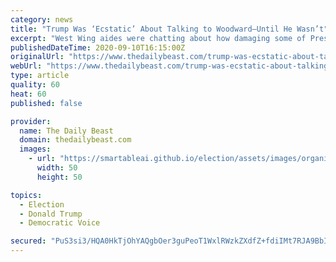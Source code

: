 ```yaml
---
category: news
title: "Trump Was ‘Ecstatic’ About Talking to Woodward—Until He Wasn’t"
excerpt: "West Wing aides were chatting about how damaging some of President Donald Trump’s quotes would be. In the past couple weeks, two senior Trump administration officials told The Daily Beast they ..."
publishedDateTime: 2020-09-10T16:15:00Z
originalUrl: "https://www.thedailybeast.com/trump-was-ecstatic-about-talking-to-bob-woodward-until-he-wasnt"
webUrl: "https://www.thedailybeast.com/trump-was-ecstatic-about-talking-to-bob-woodward-until-he-wasnt"
type: article
quality: 60
heat: 60
published: false

provider:
  name: The Daily Beast
  domain: thedailybeast.com
  images:
    - url: "https://smartableai.github.io/election/assets/images/organizations/thedailybeast.com-50x50.jpg"
      width: 50
      height: 50

topics:
  - Election
  - Donald Trump
  - Democratic Voice

secured: "PuS3si3/HQA0HkTjOhYAQgbOer3guPeoT1WxlRWzkZXdfZ+fdiIMt7RJA9BbIfeY2khtga/cqjCSyIxz9TPjswmui1FiM9UxetASxZ5i4YlpCzNLRDuxplf13tRuDKx3nHc/exJupG8HkW23rwVOik+9R8EK4a2a+8JhwSvGit0cegK/ebK2A15Pce/4Rfu8hl1wqTF4lrq+qZ3Bzxq8xTr3Oigom59H51xdzVyaFluL3elv5hKhb5vFo7icbh5Ua7WsD4tXZ37ufp7Yk391puJDMSXgKz8adZYegwe4MNeVRgOAB1IB9yQB5EEdamRfXHqGPWivqRhGOAoQnG176W42ZMraohvZx+2uahSBKyk=;KswBdzuzc9BhWejaNlGetQ=="
---
```


